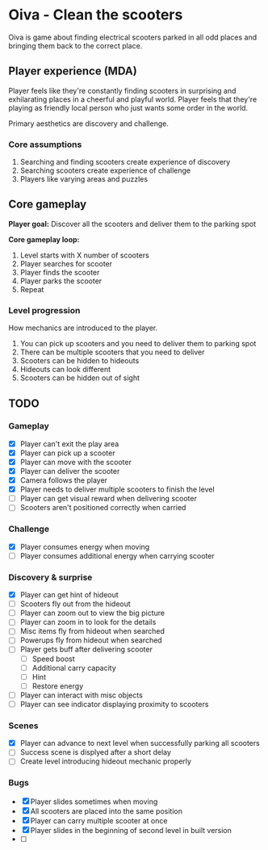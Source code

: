 # Oiva - Clean the scooters

Oiva is game about finding electrical scooters parked in all odd places and bringing them back to the correct place.

## Player experience (MDA)

Player feels like they're constantly finding scooters in surprising and exhilarating places in a cheerful and playful world. Player feels that they're playing as friendly local person who just wants some order in the world.

Primary aesthetics are discovery and challenge.

### Core assumptions

1. Searching and finding scooters create experience of discovery
2. Searching scooters create experience of challenge
3. Players like varying areas and puzzles

## Core gameplay

**Player goal:** Discover all the scooters and deliver them to the parking spot

**Core gameplay loop:**

1. Level starts with X number of scooters
2. Player searches for scooter
3. Player finds the scooter
4. Player parks the scooter
5. Repeat

### Level progression

How mechanics are introduced to the player.

1. You can pick up scooters and you need to deliver them to parking spot
2. There can be multiple scooters that you need to deliver
3. Scooters can be hidden to hideouts
4. Hideouts can look different
5. Scooters can be hidden out of sight

## TODO

### Gameplay

- [x] Player can't exit the play area
- [x] Player can pick up a scooter
- [x] Player can move with the scooter
- [x] Player can deliver the scooter
- [x] Camera follows the player
- [x] Player needs to deliver multiple scooters to finish the level
- [ ] Player can get visual reward when delivering scooter
- [ ] Scooters aren't positioned correctly when carried

### Challenge

- [x] Player consumes energy when moving
- [ ] Player consumes additional energy when carrying scooter

### Discovery & surprise

- [x] Player can get hint of hideout
- [ ] Scooters fly out from the hideout
- [ ] Player can zoom out to view the big picture
- [ ] Player can zoom in to look for the details
- [ ] Misc items fly from hideout when searched
- [ ] Powerups fly from hideout when searched
- [ ] Player gets buff after delivering scooter
  - [ ] Speed boost
  - [ ] Additional carry capacity
  - [ ] Hint
  - [ ] Restore energy
- [ ] Player can interact with misc objects
- [ ] Player can see indicator displaying proximity to scooters

### Scenes

- [x] Player can advance to next level when successfully parking all scooters
- [ ] Success scene is displyed after a short delay
- [ ] Create level introducing hideout mechanic properly

### Bugs

- [x] Player slides sometimes when moving
- [x] All scooters are placed into the same position
- [x] Player can carry multiple scooter at once
- [x] Player slides in the beginning of second level in built version
- [ ]
